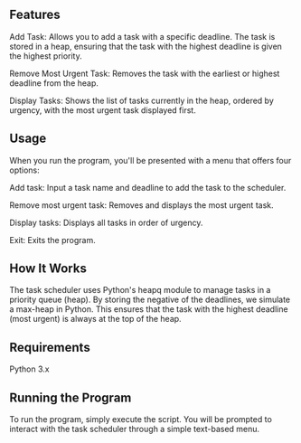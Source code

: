 Features
--------------
Add Task: Allows you to add a task with a specific deadline. The task is stored in a heap, ensuring that the task with the highest deadline is given the highest priority.

Remove Most Urgent Task: Removes the task with the earliest or highest deadline from the heap.

Display Tasks: Shows the list of tasks currently in the heap, ordered by urgency, with the most urgent task displayed first.

Usage
------------
When you run the program, you'll be presented with a menu that offers four options:

Add task: Input a task name and deadline to add the task to the scheduler.

Remove most urgent task: Removes and displays the most urgent task.

Display tasks: Displays all tasks in order of urgency.

Exit: Exits the program.

How It Works
----------------
The task scheduler uses Python's heapq module to manage tasks in a priority queue (heap). 
By storing the negative of the deadlines, we simulate a max-heap in Python. This ensures that the task with the highest deadline (most urgent) is always at the top of the heap.

Requirements
--------------
Python 3.x

Running the Program
------------------------------
To run the program, simply execute the script. You will be prompted to interact with the task scheduler through a simple text-based menu.
